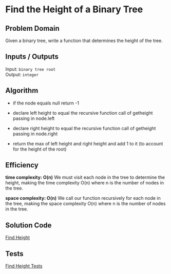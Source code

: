# Find the Height of a Binary Tree

## Problem Domain

Given a binary tree, write a function that determines the height of the tree.

## Inputs / Outputs

Input: `binary tree root`  
Output: `integer`

## Algorithm

- if the node equals null return -1

- declare left height to equal the recursive function call of getheight passing in node.left

- declare right height to equal the recursive function call of getheight passing in node.right

- return the max of left height and right height and add 1 to it (to account for the height of the root)

## Efficiency

**time complexity: O(n)**
We must visit each node in the tree to determine the height, making the time complexity O(n) where n is the number of nodes in the tree.
 
**space complexity: O(n)**
We call our function recursively for each node in the tree, making the space complexity O(n) where n is the number of nodes in the tree.


## Solution Code

[Find Height](./index.js)  

## Tests

[Find Height Tests](./__tests__/height.test.js)  
 
